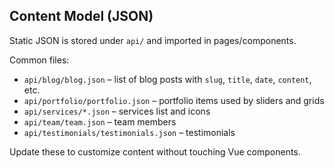 ## Content Model (JSON)

Static JSON is stored under `api/` and imported in pages/components.

Common files:

- `api/blog/blog.json` – list of blog posts with `slug`, `title`, `date`, `content`, etc.
- `api/portfolio/portfolio.json` – portfolio items used by sliders and grids
- `api/services/*.json` – services list and icons
- `api/team/team.json` – team members
- `api/testimonials/testimonials.json` – testimonials

Update these to customize content without touching Vue components.
